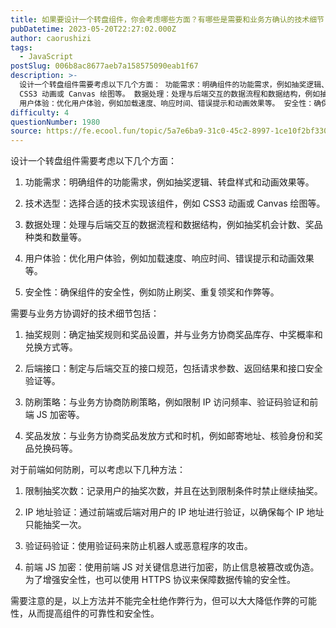 ```yaml
---
title: 如果要设计一个转盘组件，你会考虑哪些方面？有哪些是需要和业务方确认的技术细节？另外，如何从前端的角度进行防刷？
pubDatetime: 2023-05-20T22:27:02.000Z
author: caorushizi
tags:
  - JavaScript
postSlug: 006b8ac8677aeb7a158575090eab1f67
description: >-
  设计一个转盘组件需要考虑以下几个方面： 功能需求：明确组件的功能需求，例如抽奖逻辑、转盘样式和动画效果等。 技术选型：选择合适的技术实现该组件，例如
  CSS3 动画或 Canvas 绘图等。 数据处理：处理与后端交互的数据流程和数据结构，例如抽奖机会计数、奖品种类和数量等。
  用户体验：优化用户体验，例如加载速度、响应时间、错误提示和动画效果等。 安全性：确保组件的安全性，例如防止刷奖、重复领奖和作
difficulty: 4
questionNumber: 1980
source: https://fe.ecool.fun/topic/5a7e6ba9-31c0-45c2-8997-1ce10f2bf330
---
```


设计一个转盘组件需要考虑以下几个方面：

1. 功能需求：明确组件的功能需求，例如抽奖逻辑、转盘样式和动画效果等。

2. 技术选型：选择合适的技术实现该组件，例如 CSS3 动画或 Canvas 绘图等。

3. 数据处理：处理与后端交互的数据流程和数据结构，例如抽奖机会计数、奖品种类和数量等。

4. 用户体验：优化用户体验，例如加载速度、响应时间、错误提示和动画效果等。

5. 安全性：确保组件的安全性，例如防止刷奖、重复领奖和作弊等。

需要与业务方协调好的技术细节包括：

1. 抽奖规则：确定抽奖规则和奖品设置，并与业务方协商奖品库存、中奖概率和兑换方式等。

2. 后端接口：制定与后端交互的接口规范，包括请求参数、返回结果和接口安全验证等。

3. 防刷策略：与业务方协商防刷策略，例如限制 IP 访问频率、验证码验证和前端 JS 加密等。

4. 奖品发放：与业务方协商奖品发放方式和时机，例如邮寄地址、核验身份和奖品兑换码等。

对于前端如何防刷，可以考虑以下几种方法：

1. 限制抽奖次数：记录用户的抽奖次数，并且在达到限制条件时禁止继续抽奖。

2. IP 地址验证：通过前端或后端对用户的 IP 地址进行验证，以确保每个 IP 地址只能抽奖一次。

3. 验证码验证：使用验证码来防止机器人或恶意程序的攻击。

4. 前端 JS 加密：使用前端 JS 对关键信息进行加密，防止信息被篡改或伪造。为了增强安全性，也可以使用 HTTPS 协议来保障数据传输的安全性。

需要注意的是，以上方法并不能完全杜绝作弊行为，但可以大大降低作弊的可能性，从而提高组件的可靠性和安全性。
